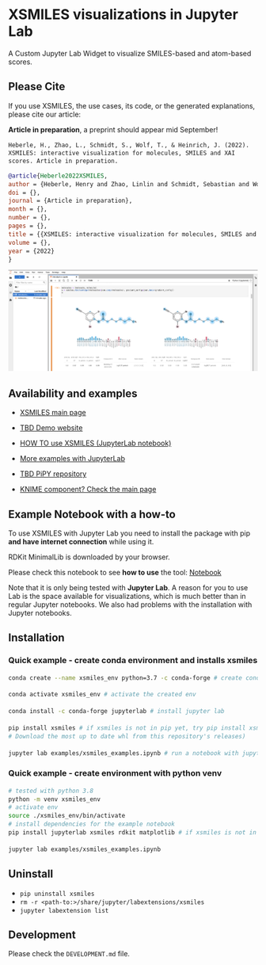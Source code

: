# XSMILES visualizations in Jupyter Lab

A Custom Jupyter Lab Widget to visualize SMILES-based and atom-based scores.

## Please Cite

If you use XSMILES, the use cases, its code, or the generated explanations, please cite our article:

**Article in preparation**, a preprint should appear mid September!

```
Heberle, H., Zhao, L., Schmidt, S., Wolf, T., & Heinrich, J. (2022). XSMILES: interactive visualization for molecules, SMILES and XAI scores. Article in preparation.
```

```BibTeX
@article{Heberle2022XSMILES,
author = {Heberle, Henry and Zhao, Linlin and Schmidt, Sebastian and Wolf, Thomas and Heinrich, Julian},
doi = {},
journal = {Article in preparation},
month = {},
number = {},
pages = {},
title = {{XSMILES: interactive visualization for molecules, SMILES and XAI scores}},
volume = {},
year = {2022}
}
```

![JupyterLab Notebook](/examples/widget_example.png)

## Availability and examples

- [XSMILES main page](https://github.com/Bayer-Group/xsmiles)

- [TBD Demo website](https://)

- [HOW TO use XSMILES (JupyterLab notebook)](examples/xsmiles_examples.ipynb)

- [More examples with JupyterLab](https://github.com/Bayer-Group/xsmiles-use-cases)

- [TBD PiPY repository](http://)

- [KNIME component? Check the main page](https://github.com/Bayer-Group/xsmiles)

## Example Notebook with a how-to

To use XSMILES with Jupyter Lab you need to install the package with pip **and have internet connection** while using it.

RDKit MinimalLib is downloaded by your browser.

Please check this notebook to see **how to use** the tool: [Notebook](examples/xsmiles_examples.ipynb)

Note that it is only being tested with **Jupyter Lab**. A reason for you to use Lab is the space available for visualizations, which is much better than in regular Jupyter notebooks. We also had problems with the installation with Jupyter notebooks.

## Installation

### Quick example - create conda environment and installs xsmiles

```bash
conda create --name xsmiles_env python=3.7 -c conda-forge # create conda env with python 3.7

conda activate xsmiles_env # activate the created env

conda install -c conda-forge jupyterlab # install jupyter lab

pip install xsmiles # if xsmiles is not in pip yet, try pip install xsmiles-0.2.2-py2.py3-none-any.whl
# Download the most up to date whl from this repository's releases)

jupyter lab examples/xsmiles_examples.ipynb # run a notebook with jupyter lab
```

### Quick example - create environment with python venv
```bash
# tested with python 3.8
python -m venv xsmiles_env
# activate env
source ./xsmiles_env/bin/activate
# install dependencies for the example notebook
pip install jupyterlab xsmiles rdkit matplotlib # if xsmiles is not in pip yet, try pip install xsmiles-0.2.2-py2.py3-none-any.whl

jupyter lab examples/xsmiles_examples.ipynb
```

## Uninstall

- `pip uninstall xsmiles`
- `rm -r <path-to:>/share/jupyter/labextensions/xsmiles`
- `jupyter labextension list`


## Development

Please check the `DEVELOPMENT.md` file.
